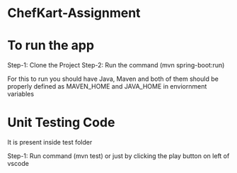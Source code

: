 # ChefKart-Assignment

# To run the app

Step-1: Clone the Project
Step-2: Run the command (mvn spring-boot:run)

For this to run you should have Java, Maven and both of them should be properly defined as MAVEN_HOME and JAVA_HOME
in enviornment variables

# Unit Testing Code

It is present inside test folder

Step-1: Run command (mvn test)
or just by clicking the play button on left of vscode
